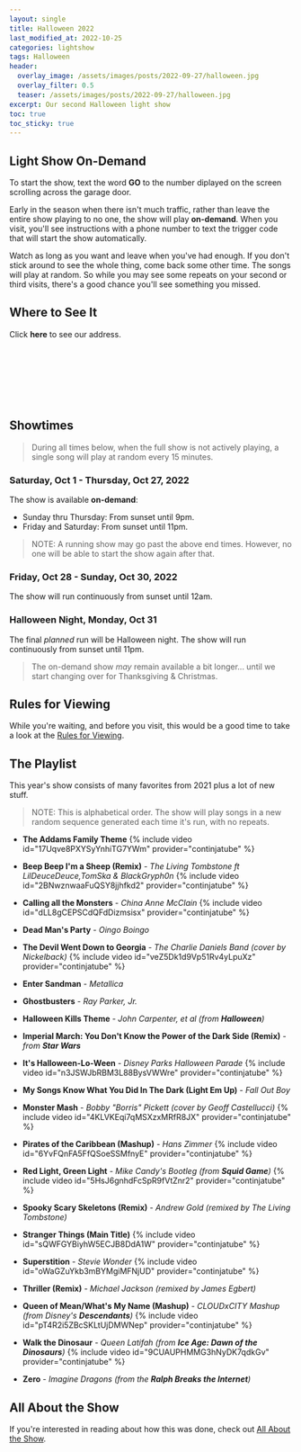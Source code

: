 ```yaml
---
layout: single
title: Halloween 2022
last_modified_at: 2022-10-25
categories: lightshow
tags: Halloween
header:
  overlay_image: /assets/images/posts/2022-09-27/halloween.jpg
  overlay_filter: 0.5
  teaser: /assets/images/posts/2022-09-27/halloween.jpg
excerpt: Our second Halloween light show 
toc: true
toc_sticky: true
---
```


## Light Show On-Demand

To start the show, text the word <b>GO</b> to the number diplayed on the screen scrolling across the garage door.

Early in the season when there isn't much traffic, rather than leave the entire show playing to no one, the show will play <b>on-demand</b>. When you visit, you'll see instructions with a phone number to text the trigger code that will start the show automatically. 

Watch as long as you want and leave when you've had enough. If you don't stick around to see the whole thing, come back some other time. The songs will play at random. So while you may see some repeats on your second or third visits, there's a good chance you'll see something you missed.

## Where to See It

Click <b><a onclick="document.getElementById('imgAddress').style.visibility='visible';">here</a></b> to see our address.

<img id="imgAddress" src="/assets/images/addresspic.png" style="visibility: hidden">

## Showtimes

> During all times below, when the full show is not actively playing, a single song will play at random every 15 minutes.

### Saturday, Oct 1 - Thursday, Oct 27, 2022

The show is available <b>on-demand</b>:

* Sunday thru Thursday: From sunset until 9pm.
* Friday and Saturday: From sunset until 11pm.

> NOTE: A running show may go past the above end times. However, no one will be able to start the show again after that.

### Friday, Oct 28 - Sunday, Oct 30, 2022

The show will run continuously from sunset until 12am.

### Halloween Night, Monday, Oct 31

The final <i>planned</i> run will be Halloween night. The show will run continuously from sunset until 11pm. 

> The on-demand show <i>may</i> remain available a bit longer... until we start changing over for Thanksgiving & Christmas.

## Rules for Viewing

While you're waiting, and before you visit, this would be a good time to take a look at the <a href="/lightshow/the_rules/">Rules for Viewing</a>.

## The Playlist

This year's show consists of many favorites from 2021 plus a lot of new stuff.

> NOTE: This is alphabetical order. The show will play songs in a new random sequence generated each time it's run, with no repeats.

* **The Addams Family Theme**
{% include video id="17Uqve8PXYSyYnhiTG7YWm" provider="continjatube" %}
* **Beep Beep I'm a Sheep (Remix)** - *The Living Tombstone ft LilDeuceDeuce,TomSka & BlackGryph0n*
{% include video id="2BNwznwaaFuQSY8jjhfkd2" provider="continjatube" %}
* **Calling all the Monsters** - *China Anne McClain*
{% include video id="dLL8gCEPSCdQFdDizmsisx" provider="continjatube" %}
* **Dead Man's Party** - *Oingo Boingo*

* **The Devil Went Down to Georgia** - *The Charlie Daniels Band (cover by Nickelback)*
{% include video id="veZ5Dk1d9Vp51Rv4yLpuXz" provider="continjatube" %}
* **Enter Sandman** - *Metallica*

* **Ghostbusters** - *Ray Parker, Jr.*

* **Halloween Kills Theme** - *John Carpenter, et al (from **Halloween**)*

* **Imperial March: You Don't Know the Power of the Dark Side (Remix)** - *from **Star Wars***

* **It's Halloween-Lo-Ween** - *Disney Parks Halloween Parade*
{% include video id="n3JSWJbRBM3L88BysVWWre" provider="continjatube" %}

* **My Songs Know What You Did In The Dark (Light Em Up)** - *Fall Out Boy*

* **Monster Mash** - *Bobby "Borris" Pickett (cover by Geoff Castellucci)*
{% include video id="4KLVKEqi7qMSXzxMRfR8JX" provider="continjatube" %}
* **Pirates of the Caribbean (Mashup)** - *Hans Zimmer*
{% include video id="6YvFQnFA5FfQSoeSSMfnyE" provider="continjatube" %}
* **Red Light, Green Light** - *Mike Candy's Bootleg (from **Squid Game**)*
{% include video id="5HsJ6gnhdFcSpR9fVtZnr2" provider="continjatube" %}
* **Spooky Scary Skeletons (Remix)** - *Andrew Gold (remixed by The Living Tombstone)*

* **Stranger Things (Main Title)**
{% include video id="sQWFGYBiyhW5ECJB8DdA1W" provider="continjatube" %}
* **Superstition** - *Stevie Wonder*
{% include video id="oWaGZuYkb3mBYMgiMFNjUD" provider="continjatube" %}
* **Thriller (Remix)** - *Michael Jackson (remixed by James Egbert)*
* **Queen of Mean/What's My Name (Mashup)** - *CLOUDxCITY Mashup (from Disney's **Descendants**)*
{% include video id="pT4R2i5ZBcSKLtUjDMWNep" provider="continjatube" %}
* **Walk the Dinosaur** - *Queen Latifah (from **Ice Age: Dawn of the Dinosaurs**)*
{% include video id="9CUAUPHMMG3hNyDK7qdkGv" provider="continjatube" %}
* **Zero** - *Imagine Dragons (from the **Ralph Breaks the Internet**)*

## All About the Show

If you're interested in reading about how this was done, check out <a href="https://chadgoode.com/projects/lightshow/show-Info/">All About the Show</a>.